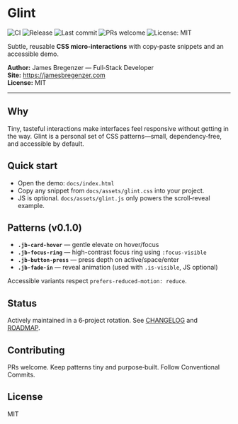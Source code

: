 # Glint

![CI](https://github.com/jamesbregenzer/glint/actions/workflows/ci.yml/badge.svg?branch=main)
![Release](https://img.shields.io/github/v/release/jamesbregenzer/glint?display_name=tag)
![Last commit](https://img.shields.io/github/last-commit/jamesbregenzer/glint)
![PRs welcome](https://img.shields.io/badge/PRs-welcome-brightgreen)
![License: MIT](https://img.shields.io/badge/License-MIT-blue.svg)

Subtle, reusable **CSS micro-interactions** with copy‑paste snippets and an accessible demo.

**Author:** James Bregenzer — Full‑Stack Developer  
**Site:** https://jamesbregenzer.com  
**License:** MIT

---

## Why
Tiny, tasteful interactions make interfaces feel responsive without getting in the way. Glint is a personal set of CSS patterns—small, dependency‑free, and accessible by default.

## Quick start
- Open the demo: `docs/index.html`
- Copy any snippet from `docs/assets/glint.css` into your project.
- JS is optional. `docs/assets/glint.js` only powers the scroll‑reveal example.

## Patterns (v0.1.0)
- **`.jb-card-hover`** — gentle elevate on hover/focus
- **`.jb-focus-ring`** — high-contrast focus ring using `:focus-visible`
- **`.jb-button-press`** — press depth on active/space/enter
- **`.jb-fade-in`** — reveal animation (used with `.is-visible`, JS optional)

Accessible variants respect `prefers-reduced-motion: reduce`.

## Status
Actively maintained in a 6‑project rotation. See [CHANGELOG](./CHANGELOG.md) and [ROADMAP](./ROADMAP.md).

## Contributing
PRs welcome. Keep patterns tiny and purpose‑built. Follow Conventional Commits.

## License
MIT
